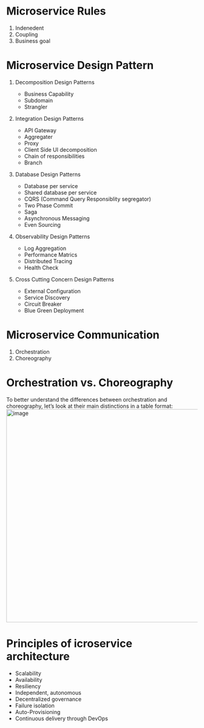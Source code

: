 Microservice Rules
=======================
1) Indenedent
2) Coupling
3) Business goal

Microservice Design Pattern
===========================
1) Decomposition Design Patterns
     - Business Capability
	 - Subdomain
	 - Strangler
	 
2) Integration Design Patterns
     - API Gateway
	 - Aggregater
	 - Proxy
	 - Client Side UI decomposition
	 - Chain of responsibilities
	 - Branch
	 
3) Database Design Patterns
     - Database per service
	 - Shared database per service
	 - CQRS (Command Query Responsiblity segregator)
	 - Two Phase Commit
	 - Saga
	 - Asynchronous Messaging
	 - Even Sourcing
	 
4) Observability Design Patterns
     - Log Aggregation
	 - Performance Matrics
	 - Distributed Tracing
	 - Health Check
	 
5) Cross Cutting Concern Design Patterns
     - External Configuration
	 - Service Discovery
	 - Circuit Breaker
	 - Blue Green Deployment
	 
	 
Microservice Communication
===========================
1) Orchestration
2) Choreography	 


Orchestration vs. Choreography
=================================
To better understand the differences between orchestration and choreography, let’s look at their main distinctions in a table format:
<img width="562" alt="image" src="https://github.com/user-attachments/assets/9f30db73-f3ac-4d7e-96e2-15df81443cca">

Principles of icroservice architecture
======================================
   - Scalability
   - Availability
   - Resiliency
   - Independent, autonomous
   - Decentralized governance
   - Failure isolation
   - Auto-Provisioning
   - Continuous delivery through DevOps

     
